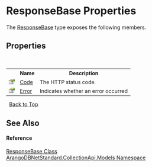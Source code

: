 # ResponseBase Properties
 

The <a href="b8c7a1fd-0093-5432-e55a-419a225feba5">ResponseBase</a> type exposes the following members.


## Properties
&nbsp;<table><tr><th></th><th>Name</th><th>Description</th></tr><tr><td>![Public property](media/pubproperty.gif "Public property")</td><td><a href="922e2e71-5e53-f5a3-4d6d-f64e5804b1fa">Code</a></td><td>
The HTTP status code.</td></tr><tr><td>![Public property](media/pubproperty.gif "Public property")</td><td><a href="a58d0f10-b6ad-19d7-c2d6-89ce71063824">Error</a></td><td>
Indicates whether an error occurred</td></tr></table>&nbsp;
<a href="#responsebase-properties">Back to Top</a>

## See Also


#### Reference
<a href="b8c7a1fd-0093-5432-e55a-419a225feba5">ResponseBase Class</a><br /><a href="eddef630-2e74-9b99-ee5b-91305adea48b">ArangoDBNetStandard.CollectionApi.Models Namespace</a><br />
